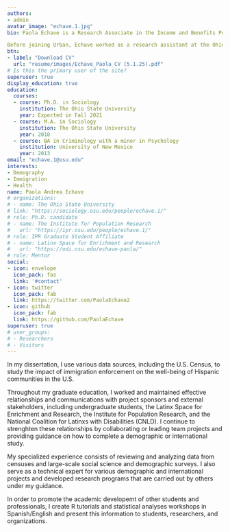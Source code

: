 ```yaml
---
authors:
- admin
avatar_image: "echave.1.jpg" 
bio: Paola Echave is a Research Associate in the Income and Benefits Policy Center at the Urban Institute. Her areas of expertise include immigration and health in the U.S. and international contexts. Her research focuses on population health, demography, life course perspectives, health disparities, trauma, and race/ethnicity. She has extensive training in quantitative and qualitative methods, data collection and survey design in multiple languages, and experience with development and analyses of large-scale social science and demographic surveys. She has served as a technical expert for various demographic and international projects in Central America and Sub-Saharan Africa and is leading research initiatives on health and economic well-being of immigrants and refugees with disabilities at the Urban Institute. She has been the project manager of the Annual Survey of Refugees for the U.S. Department of Health and Human Services since 2022. She is also the project manager of a project on preventing labor trafficking in Mexico, which is part of the Program to End Modern Slavery for the U.S. Department of State. Her research has been published in peer reviewed journals and has been featured in many media outlets including ScienceDaily, Ohio State News, and Fox 8 News, and Chicago Tribune and international outlets, such as UK Times. 

Before joining Urban, Echave worked as a research assistant at the Ohio State University where she conducted research and published work on the role of obesity on the risk of mortality and trends of specific health outcomes across birth cohorts in the U.S. Echave also worked for community re-entry programs in New Mexico and the Twelfth Judicial District Attorney’s office, where she assisted the Victims’ Advocates with translation and interpretation services for victims and witnesses and preparation of safety plans in Spanish to protect victims, such as obtaining protections orders and accessing emergency shelters. Echave holds a doctorate in sociology from the Ohio State University, master’s degrees in sociology from the same university and BA in criminology from the University of New Mexico. 
btn:
- label: "Download CV"
  url: "resume/images/Echave_Paola_CV (5.1.25).pdf" 
# Is this the primary user of the site?
superuser: true
display_education: true
education:
  courses:
  - course: Ph.D. in Sociology
    institution: The Ohio State University
    year: Expected in Fall 2021
  - course: M.A. in Sociology
    institution: The Ohio State University
    year: 2018
  - course: BA in Criminology with a minor in Psychology
    institution: University of New Mexico
    year: 2013
email: "echave.1@osu.edu"
interests:
- Demography
- Immigration
- Health
name: Paola Andrea Echave
# organizations:
# - name: The Ohio State University
# link: "https://sociology.osu.edu/people/echave.1/"
# role: Ph.D. candidate
# - name: The Institute for Population Research
#   url: "https://ipr.osu.edu/people/echave.1/"
# role: IPR Graduate Student Affiliate 
# - name: Latinx Space for Enrichment and Research
#   url: "https://odi.osu.edu/echave-paola/"
# role: Mentor 
social:
- icon: envelope
  icon_pack: fas
  link: '#contact'
- icon: twitter
  icon_pack: fab
  link: https://twitter.com/PaolaEchave2
- icon: github
  icon_pack: fab
  link: https://github.com/PaolaEchave
superuser: true
# user_groups:
# - Researchers
# - Visitors
---
```


In my dissertation, I use various data sources, including the U.S. Census, to study the impact of immigration enforcement on the well-being of Hispanic communities in the U.S. 

Throughout my graduate education, I worked and maintained effective relationships and communications with project sponsors and external stakeholders, including undergraduate students, the Latinx Space for Enrichment and Research, the Institute for Population Research, and the National Coalition for Latinxs with Disabilities (CNLD). I continue to strenghten these relationships by collaborating or leading team projects and providing guidance on how to complete a demographic or international study.

My specialized experience consists of reviewing and analyzing data from censuses and large-scale social science and demographic surveys. I also serve as a technical expert for various demographic and international projects and developed research programs that are carried out by others under my guidance.

In order to promote the academic developemt of other students and professionals, I create R tutorials and statistical analyses workshops in Spanish/English and present this information to students, researchers, and organizations. 

